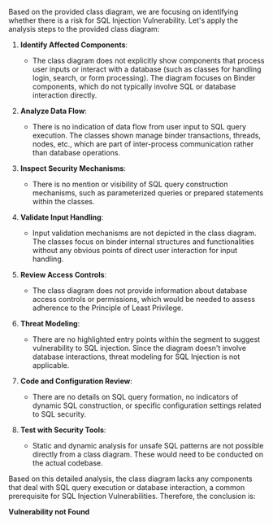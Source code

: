 Based on the provided class diagram, we are focusing on identifying whether there is a risk for SQL Injection Vulnerability. Let's apply the analysis steps to the provided class diagram:

1. **Identify Affected Components**:
   - The class diagram does not explicitly show components that process user inputs or interact with a database (such as classes for handling login, search, or form processing). The diagram focuses on Binder components, which do not typically involve SQL or database interaction directly.
   
2. **Analyze Data Flow**:
   - There is no indication of data flow from user input to SQL query execution. The classes shown manage binder transactions, threads, nodes, etc., which are part of inter-process communication rather than database operations.
   
3. **Inspect Security Mechanisms**:
   - There is no mention or visibility of SQL query construction mechanisms, such as parameterized queries or prepared statements within the classes.
   
4. **Validate Input Handling**:
   - Input validation mechanisms are not depicted in the class diagram. The classes focus on binder internal structures and functionalities without any obvious points of direct user interaction for input handling.
   
5. **Review Access Controls**:
   - The class diagram does not provide information about database access controls or permissions, which would be needed to assess adherence to the Principle of Least Privilege.
   
6. **Threat Modeling**:
   - There are no highlighted entry points within the segment to suggest vulnerability to SQL injection. Since the diagram doesn't involve database interactions, threat modeling for SQL Injection is not applicable.
   
7. **Code and Configuration Review**:
   - There are no details on SQL query formation, no indicators of dynamic SQL construction, or specific configuration settings related to SQL security.
   
8. **Test with Security Tools**:
   - Static and dynamic analysis for unsafe SQL patterns are not possible directly from a class diagram. These would need to be conducted on the actual codebase.

Based on this detailed analysis, the class diagram lacks any components that deal with SQL query execution or database interaction, a common prerequisite for SQL Injection Vulnerabilities. Therefore, the conclusion is:

**Vulnerability not Found**